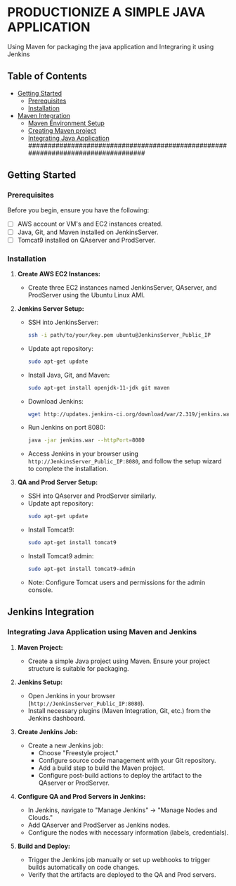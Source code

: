 # PRODUCTIONIZE A SIMPLE JAVA APPLICATION
Using Maven for packaging the java application and Integraring it using Jenkins

## Table of Contents

- [Getting Started](#getting-started)
  - [Prerequisites](#prerequisites)
  - [Installation](#installation)
- [Maven Integration](#maven-integration)
  - [Maven Environment Setup](#env-setup)
  - [Creating Maven project](#project-creation)
  - [Integrating Java Application](#integrating-java-application-using-maven)
#################################################################################

## Getting Started

### Prerequisites

Before you begin, ensure you have the following:

- [ ] AWS account or VM's and EC2 instances created.
- [ ] Java, Git, and Maven installed on JenkinsServer.
- [ ] Tomcat9 installed on QAserver and ProdServer.

### Installation

1. **Create AWS EC2 Instances:**
   - Create three EC2 instances named JenkinsServer, QAserver, and ProdServer using the Ubuntu Linux AMI.

2. **Jenkins Server Setup:**
   - SSH into JenkinsServer:
     ```bash
     ssh -i path/to/your/key.pem ubuntu@JenkinsServer_Public_IP
     ```
   - Update apt repository:
     ```bash
     sudo apt-get update
     ```
   - Install Java, Git, and Maven:
     ```bash
     sudo apt-get install openjdk-11-jdk git maven
     ```
   - Download Jenkins:
     ```bash
     wget http://updates.jenkins-ci.org/download/war/2.319/jenkins.war
     ```
   - Run Jenkins on port 8080:
     ```bash
     java -jar jenkins.war --httpPort=8080
     ```
   - Access Jenkins in your browser using `http://JenkinsServer_Public_IP:8080`, and follow the setup wizard to complete the installation.

3. **QA and Prod Server Setup:**
   - SSH into QAserver and ProdServer similarly.
   - Update apt repository:
     ```bash
     sudo apt-get update
     ```
   - Install Tomcat9:
     ```bash
     sudo apt-get install tomcat9
     ```
   - Install Tomcat9 admin:
     ```bash
     sudo apt-get install tomcat9-admin
     ```
   - Note: Configure Tomcat users and permissions for the admin console.

## Jenkins Integration

### Integrating Java Application using Maven and Jenkins

1. **Maven Project:**
   - Create a simple Java project using Maven. Ensure your project structure is suitable for packaging.

2. **Jenkins Setup:**
   - Open Jenkins in your browser (`http://JenkinsServer_Public_IP:8080`).
   - Install necessary plugins (Maven Integration, Git, etc.) from the Jenkins dashboard.

3. **Create Jenkins Job:**
   - Create a new Jenkins job:
     - Choose "Freestyle project."
     - Configure source code management with your Git repository.
     - Add a build step to build the Maven project.
     - Configure post-build actions to deploy the artifact to the QAserver or ProdServer.

4. **Configure QA and Prod Servers in Jenkins:**
   - In Jenkins, navigate to "Manage Jenkins" -> "Manage Nodes and Clouds."
   - Add QAserver and ProdServer as Jenkins nodes.
   - Configure the nodes with necessary information (labels, credentials).

5. **Build and Deploy:**
   - Trigger the Jenkins job manually or set up webhooks to trigger builds automatically on code changes.
   - Verify that the artifacts are deployed to the QA and Prod servers.

